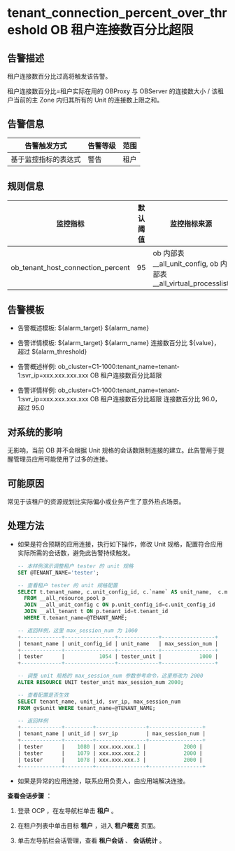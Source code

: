 # tenant_connection_percent_over_threshold OB 租户连接数百分比超限

## 告警描述

租户连接数百分比过高将触发该告警。

租户连接数百分比=租户实际在用的 OBProxy 与 OBServer 的连接数大小 / 该租户当前的主 Zone 内归其所有的 Unit 的连接数上限之和。

## 告警信息

|   告警触发方式   | 告警等级 | 范围 |
|------------|------|----|
| 基于监控指标的表达式 | 警告   | 租户 |

## 规则信息

|               监控指标                | 默认阈值 |                          监控指标来源                           | 持续时间 | 检测周期 | 消除周期 |
|-----------------------------------|------|-----------------------------------------------------------|------|------|------|
| ob_tenant_host_connection_percent | 95   | ob 内部表__all_unit_config, ob 内部表__all_virtual_processlist | 0 秒  | 60 秒 | 5 分钟 |

## 告警模板

* 告警概述模板: ${alarm_target} ${alarm_name}

* 告警详情模板: ${alarm_target} ${alarm_name} 连接数百分比 ${value}， 超过 ${alarm_threshold}

* 告警概述样例: ob_cluster=C1-1000:tenant_name=tenant-1:svr_ip=xxx.xxx.xxx.xxx OB 租户连接数百分比超限

* 告警详情样例: ob_cluster=C1-1000:tenant_name=tenant-1:svr_ip=xxx.xxx.xxx.xxx OB 租户连接数百分比超限 连接数百分比 96.0， 超过 95.0

## 对系统的影响

无影响，当前 OB 并不会根据 Unit 规格的会话数限制连接的建立。此告警用于提醒管理员应用可能使用了过多的连接。

## 可能原因

常见于该租户的资源规划比实际偏小或业务产生了意外热点场景。

## 处理方法

* 如果是符合预期的应用连接，执行如下操作，修改 Unit 规格，配置符合应用实际所需的会话数，避免此告警持续触发。

  ```sql
  -- 本样例演示调整租户 tester 的 unit 规格
  SET @TENANT_NAME='tester';

  -- 查看租户 tester 的 unit 规格配置
  SELECT t.tenant_name, c.unit_config_id, c.`name` AS unit_name,  c.max_session_num
    FROM __all_resource_pool p
    JOIN __all_unit_config c ON p.unit_config_id=c.unit_config_id
    JOIN __all_tenant t ON p.tenant_id=t.tenant_id
    WHERE t.tenant_name=@TENANT_NAME;

  -- 返回样例，这里 max_session_num 为 1000
  +-------------+----------------+-------------+-----------------+
  | tenant_name | unit_config_id | unit_name   | max_session_num |
  +-------------+----------------+-------------+-----------------+
  | tester      |           1054 | tester_unit |            1000 |
  +-------------+----------------+-------------+-----------------+

  -- 调整 unit 规格的 max_session_num 参数参考命令，这里修改为 2000
  ALTER RESOURCE UNIT tester_unit max_session_num 2000;

  -- 查看配置是否生效
  SELECT tenant_name, unit_id, svr_ip, max_session_num
  FROM gv$unit WHERE tenant_name=@TENANT_NAME;

  -- 返回样例
  +-------------+---------+----------------+-----------------+
  | tenant_name | unit_id | svr_ip         | max_session_num |
  +-------------+---------+----------------+-----------------+
  | tester      |    1080 | xxx.xxx.xxx.1 |            2000 |
  | tester      |    1079 | xxx.xxx.xxx.2 |            2000 |
  | tester      |    1078 | xxx.xxx.xxx.3 |            2000 |
  +-------------+---------+----------------+-----------------+
  ```

* 如果是异常的应用连接，联系应用负责人，由应用端解决连接。

**查看会话步骤** ：

1. 登录 OCP ，在左导航栏单击 **租户** 。

2. 在租户列表中单击目标 **租户** ，进入 **租户概览** 页面。

3. 单击左导航栏会话管理，查看 **租户会话** 、 **会话统计** 。
